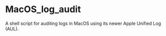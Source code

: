 # MacOS_log_audit
A shell script for auditing logs in MacOS using its newer Apple Unified Log (AUL). 
